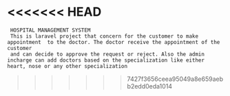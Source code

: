 <<<<<<< HEAD
=======

     HOSPITAL MANAGEMENT SYSTEM
     This is laravel project that concern for the customer to make appointment  to the doctor. The doctor receive the appointment of the customer
     and can decide to approve the request or reject. Also the admin incharge can add doctors based on the specialization like either heart, nose or any other specialization

 




     

     






>>>>>>> 7427f3656ceea95049a8e659aebb2edd0eda1014
